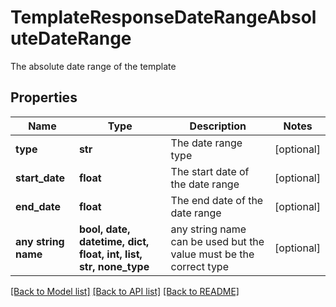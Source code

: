 # TemplateResponseDateRangeAbsoluteDateRange

The absolute date range of the template

## Properties
Name | Type | Description | Notes
------------ | ------------- | ------------- | -------------
**type** | **str** | The date range type | [optional] 
**start_date** | **float** | The start date of the date range | [optional] 
**end_date** | **float** | The end date of the date range | [optional] 
**any string name** | **bool, date, datetime, dict, float, int, list, str, none_type** | any string name can be used but the value must be the correct type | [optional]

[[Back to Model list]](../README.md#documentation-for-models) [[Back to API list]](../README.md#documentation-for-api-endpoints) [[Back to README]](../README.md)



